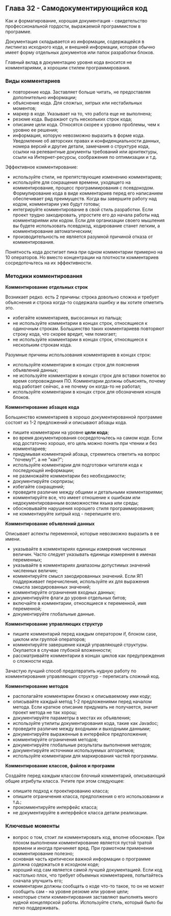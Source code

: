 ## Глава 32 - Самодокументирующийся код

Как и форматирование, хорошая документация - свидетельство профессиональной гордости, выражаемой программистом в программе.

Документация складывается из информации, содержащейся в листингаз исходного кода, и внешней информации, которая обычно имеет форму отдельных документов или папок разработки блоков.

Главный вклад в документацию уровня кода вносится не комментариями, а хорошим стилем программирования.
### Виды комментариев
- повторение кода. Заставляет больше читать, не предоставляя дополнительно информации;
- объяснение кода. Для сложгых, хитрых или нестабильных моментов;
- маркер в коде. Указывает на то, что работа еще не выполнена;
- резюме кода. Выражают суть нескольких строк кода;
- описание цели кода. Относятся скорее к уровню проблемы, чем к уровню ее решения;
- информация, которую невозможно выразить в форме кода. Уведомление об авторских правах и конфиденциальности данных, номера версий и другие детали, замечания о структуре кода, ссылки на релевантные документы требований или архитектуры, ссыли на Интернет-ресурсы, соображения по оптимизации и т.д.

Эффективное комментирование:
- используйте стили, не препятствующие изменению комментариев;
- используйте для сокращения времени, уходящего на комментирование, процесс программирования с псевдокодом. Формулирование кода в виде комментариев перед его написанием обеспечивает ряд преимуществ. Когда вы завершите работу над кодом, комментарии уже будут готовы;
- интегрируйте комментирование в свой стиль разработки. Если проект трудно закодировать, упростите его до начала работы над комментариями или кодом. Если для организации своего мышления вы будете использовать псевдокод, кодирование станет легким, а комментирование автоматическим;
- производительность не является разумной причиной отказа от комментирования.

Понятность кода достигает пика при одном комментарии примерно на 10 операторов. Но вместо концентрации на плотности комментариев сосредоточьтесь на их эффективности.

### Методики комментирования
**Комментирование отдельных строк** 

Возникает редко. есть 2 причины: строка довольно сложна и требует объяснения и строка когда-то содержала ошибку и вы хотите отметить это.

- избегайте комментариев, высосанных из пальца;
- не используйте комментарии в концах строк, относящиеся к одиночным строкам. Большинство таких комментариевв повторяют строку кода, что скорее вредит, чем помогает;
- не используйте комментарии в концах строк, относящиеся к нескольким строкам кода.

Разумные причины использования комментариев в концах строк:
- используйте комментарии в концах строк для пояснения объявлений данных;
- не используйте комментарии в концах строк для вставки пометок во время сопровождения ПО. Комментарии должны объяснять, почему код работает сейчас, а не почему он когда-то не работал;
- используйте комментарии в концах строк для обозначения концов блоков.

**Комментирование абзацев кода**

Большинство комментариев в хорошо документированной программе состоят из 1-2 предложений и описывают абзацы кода.

- пишите комментарии на уровне **цели кода**;
- во время документирования сосредоточьтесь на самом коде. Если код достаточно хорошо, его цель можно понять при чтении и без комментариев;
- придумывая комментарий абзаца, стремитесь ответить на вопрос "почему?", а не "как?";
- используйте комментарии для подготовки читателя кода к последующей информации;
- не размножайте комментарии без необходимости;
- документируйте сюрпризы;
- избегайте сокращений;
- проведите различие между общими и детальными комментариями;
- комментируйте все, что имеет отношение к ошибкам или недокументированным возможностям яхыка или среды;
- обосновывайте нарушения хорошего стиля программирования;
- не комментируйте хитрый код - перепишите его.

**Комментирование объявлений данных**

Описывает аспекты переменной, которые невозможно выразить в ее имени.

- указывайте в комментариях единицы измерения численных величин. Часто следует указывать единицы измерения в именах переменных;
- указывайте в комментариях диапазоны допустимых значений численных величин;
- комментируйте смысл закодированных значений. Если ЯП поддерживает перечисления, используйте их для выражения смысла закодированных значений;
- комментируйте ограничения входных данных;
- документируйте флаги до уровня отдельных битов;
- включайте в комментарии, относящиеся к переменной, имя переменной;
- документируйте глобальные данные.

**Комментирование управляющих структур**

- пишите комментарий перед каждым оператором if, блоком case, циклом или группой операторов;
- комментируйте завершение каждй управляющей структуры. Окупается в случвае глубокой вложенности;
- рассматривайте комментарии в концах циклов как предупреждения о сложности кода.

Зачастую лучший способ предотвратить нудную работу по комментирования управляющих структур - переписать сложный код.

**Комментирование методов**

- располагайте комментарии близко к описываемому ими коду;
- описывайте каждый метод 1-2 предложениями перед началом метода. Если краткое описание придумать не получается, значит проект метода не так хорош;
- документируйте параметры в местах их объявления;
- используйте утилиты документирования кода, такие как Javadoc;
- проведите различие между входными и выходными данными;
- документируйте выраженные в интерфейсе предположения;
- комментируйте ограничения методов;
- документируйте глобальные результаты выполнения методов;
- документируйте источники используемых алгоритмов;
- используйте комментарии для маркирования частей программы.

**Комментирование классов, файлов и программ**

Создайте перед каждым классом блочный комментарий, описывающий общие атрибуты класса. Учтите при этом следующее:
- опишите подход к проектированию класса;
- опишите ограничения класса, предполжения о его использовании и т.д.;
- прокомментируйте интерфейс класса;
- не документируйте в интерфейсе класса детали реализации.

### Ключевые моменты

- вопрос о том, стоит ли комментировать код, вполне обоснован. При плохом выполнении комментирование является пустой тратой времени и иногда причиняет вред. При грамотном применении комментирование полезно;
- основная часть критически важной информации о программе должна содержаться в исходном коде;
- хороший код сам является самой лучшей документацией. Если код настолько плох, что требует объемных комментариев, попытайтесь сначала улучшить его;
- комментарии должны сообщать о коде что-то такое, то он не может сообщить сам - на уровне резюме или уровне цели;
- некоторые стили комментирования заставляют выполнять много нудной концелярской работы. Используйте стиль, который было бы легко поддерживать.